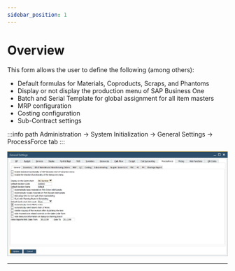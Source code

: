```yaml
---
sidebar_position: 1
---
```


# Overview

This form allows the user to define the following (among others):

- Default formulas for Materials, Coproducts, Scraps, and Phantoms
- Display or not display the production menu of SAP Business One
- Batch and Serial Template for global assignment for all item masters
- MRP configuration
- Costing configuration
- Sub-Contract settings

:::info path
    Administration → System Initialization → General Settings → ProcessForce tab
:::

![General Tab](./media/general-tab/general-settings-general-tab.webp)

---
